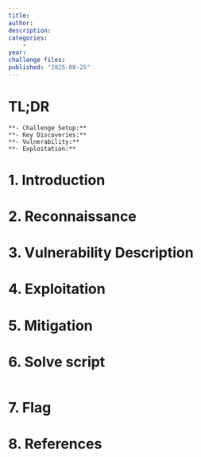 ```yaml
---
title:
author:
description:
categories:
    -
year:
challenge files:
published: "2025-08-25"
---
```


# TL;DR<a id="TL;DR"></a>
    **- Challenge Setup:**
    **- Key Discoveries:**
    **- Vulnerability:**
    **- Exploitation:**

# 1. Introduction<a id="introduction"></a>

# 2. Reconnaissance<a id="reconnaissance"></a>

# 3. Vulnerability Description<a id="vulnerability description"></a>

# 4. Exploitation<a id="exploitation"></a>

# 5. Mitigation<a id="mitigation"></a>

# 6. Solve script<a id="solve script"></a>
```python

```

# 7. Flag<a id="flag"></a>

# 8. References<a id="references"></a>
